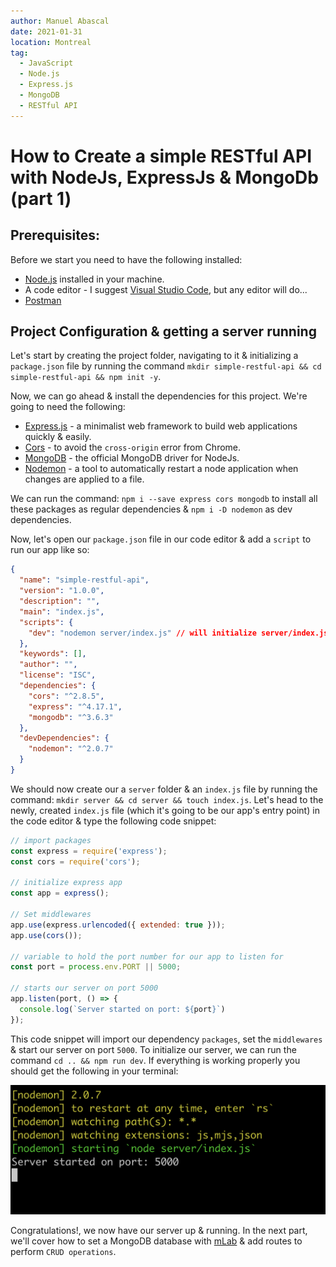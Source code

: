 ```yaml
---
author: Manuel Abascal
date: 2021-01-31
location: Montreal
tag:
  - JavaScript
  - Node.js
  - Express.js
  - MongoDB
  - RESTful API
---
```


# How to Create a simple RESTful API with NodeJs, ExpressJs & MongoDb (part 1)

## Prerequisites:
Before we start you need to have the following installed:

- [Node.js](https://nodejs.org/en/) installed in your machine.
- A code editor - I suggest [Visual Studio Code](https://code.visualstudio.com/), but any editor will do...
- [Postman](https://www.postman.com/)

## Project Configuration & getting a server running
Let's start by creating the project folder, navigating to it & initializing a `package.json` file by running the command `mkdir simple-restful-api && cd simple-restful-api && npm init -y`.

Now, we can go ahead & install the dependencies for this project. We're going to need the following:

- [Express.js](https://expressjs.com/) - a minimalist web framework to build web applications quickly & easily.
- [Cors](https://www.npmjs.com/package/cors) - to avoid the `cross-origin` error from Chrome.
- [MongoDB](https://www.npmjs.com/package/mongodb) - the official MongoDB driver for NodeJs.
- [Nodemon](https://www.npmjs.com/package/nodemon) - a tool to automatically restart a node application when changes are applied to a file.

We can run the command: `npm i --save express cors mongodb` to install all these packages as regular dependencies & `npm i -D nodemon` as dev dependencies.

Now, let's open our `package.json` file in our code editor & add a `script` to run our app like so:

```json
{
  "name": "simple-restful-api",
  "version": "1.0.0",
  "description": "",
  "main": "index.js",
  "scripts": {
    "dev": "nodemon server/index.js" // will initialize server/index.js file with nodemon
  },
  "keywords": [],
  "author": "",
  "license": "ISC",
  "dependencies": {
    "cors": "^2.8.5",
    "express": "^4.17.1",
    "mongodb": "^3.6.3"
  },
  "devDependencies": {
    "nodemon": "^2.0.7"
  }
}
```

We should now create our a `server` folder & an `index.js` file by running the command: `mkdir server && cd server && touch index.js`. Let's head to the newly, created `index.js` file (which it's going to be our app's entry point) in the code editor & type the following code snippet:

```js
// import packages
const express = require('express');
const cors = require('cors');

// initialize express app
const app = express();

// Set middlewares
app.use(express.urlencoded({ extended: true }));
app.use(cors());

// variable to hold the port number for our app to listen for
const port = process.env.PORT || 5000;

// starts our server on port 5000
app.listen(port, () => {
  console.log(`Server started on port: ${port}`)
});
```

This code snippet will import our dependency `packages`, set the `middlewares` & start our server on port `5000`. To initialize our server, we can run the command `cd .. && npm run dev`. If everything is working properly you should get the following in your terminal:

<img src="./../public/how-to-create-a-restful-api/server-up.png" width="auto" height="auto">

Congratulations!, we now have our server up & running. In the next part, we'll cover how to set a MongoDB database with [mLab](https://mlab.com/) & add routes to perform `CRUD operations`.

